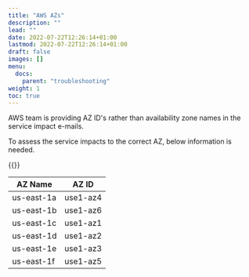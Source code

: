 ```yaml
---
title: "AWS AZs"
description: ""
lead: ""
date: 2022-07-22T12:26:14+01:00
lastmod: 2022-07-22T12:26:14+01:00
draft: false
images: []
menu: 
  docs:
    parent: "troubleshooting"
weight: 1
toc: true
---
```


AWS team is providing AZ ID's rather than availability zone names in the service impact e-mails.

To assess the service impacts to the correct AZ, below information is needed.

{{<alert icon="⚠️" text="Below are AZ ID's for **us-east-1** region" />}}

| AZ Name     | AZ ID    |
| ----------- | ---------|
| us-east-1a  | use1-az4 |
| us-east-1b  | use1-az6 |
| us-east-1c  | use1-az1 |
| us-east-1d  | use1-az2 |
| us-east-1e  | use1-az3 |
| us-east-1f  | use1-az5 |
